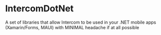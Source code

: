 # IntercomDotNet
A set of libraries that allow Intercom to be used in your .NET mobile apps (Xamarin/Forms, MAUI) with MINIMAL headache if at all possible
